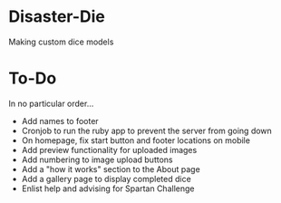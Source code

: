 # Disaster-Die
Making custom dice models

# To-Do

In no particular order...

- Add names to footer
- Cronjob to run the ruby app to prevent the server from going down
- On homepage, fix start button and footer locations on mobile
- Add preview functionality for uploaded images
- Add numbering to image upload buttons
- Add a "how it works" section to the About page
- Add a gallery page to display completed dice
- Enlist help and advising for Spartan Challenge

